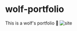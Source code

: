 # wolf-portfolio
This is a wolf's portfolio 🐺
![site](https://user-images.githubusercontent.com/72396372/194712512-c6e17824-155d-4f64-9bca-dae87772af1d.png)
